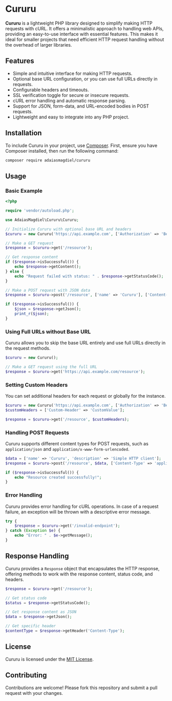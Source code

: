 # Cururu

**Cururu** is a lightweight PHP library designed to simplify making HTTP requests with cURL. It offers a minimalistic approach to handling web APIs, providing an easy-to-use interface with essential features. This makes it ideal for smaller projects that need efficient HTTP request handling without the overhead of larger libraries.

## Features

- Simple and intuitive interface for making HTTP requests.
- Optional base URL configuration, or you can use full URLs directly in requests.
- Configurable headers and timeouts.
- SSL verification toggle for secure or insecure requests.
- cURL error handling and automatic response parsing.
- Support for JSON, form-data, and URL-encoded bodies in POST requests.
- Lightweight and easy to integrate into any PHP project.

## Installation

To include Cururu in your project, use [Composer](https://getcomposer.org/). First, ensure you have Composer installed, then run the following command:

```bash
composer require adaiasmagdiel/cururu
```

## Usage

### Basic Example

```php
<?php

require 'vendor/autoload.php';

use AdaiasMagdiel\Cururu\Cururu;

// Initialize Cururu with optional base URL and headers
$cururu = new Cururu('https://api.example.com', ['Authorization' => 'Bearer your_token']);

// Make a GET request
$response = $cururu->get('/resource');

// Get response content
if ($response->isSuccessful()) {
    echo $response->getContent();
} else {
    echo "Request failed with status: " . $response->getStatusCode();
}

// Make a POST request with JSON data
$response = $cururu->post('/resource', ['name' => 'Cururu'], ['Content-Type' => 'application/json']);

if ($response->isSuccessful()) {
    $json = $response->getJson();
    print_r($json);
}
```

### Using Full URLs without Base URL

Cururu allows you to skip the base URL entirely and use full URLs directly in the request methods.

```php
$cururu = new Cururu();

// Make a GET request using the full URL
$response = $cururu->get('https://api.example.com/resource');
```

### Setting Custom Headers

You can set additional headers for each request or globally for the instance.

```php
$cururu = new Cururu('https://api.example.com', ['Authorization' => 'Bearer your_token']);
$customHeaders = ['Custom-Header' => 'CustomValue'];

$response = $cururu->get('/resource', $customHeaders);
```

### Handling POST Requests

Cururu supports different content types for POST requests, such as `application/json` and `application/x-www-form-urlencoded`.

```php
$data = ['name' => 'Cururu', 'description' => 'Simple HTTP client'];
$response = $cururu->post('/resource', $data, ['Content-Type' => 'application/json']);

if ($response->isSuccessful()) {
    echo "Resource created successfully!";
}
```

### Error Handling

Cururu provides error handling for cURL operations. In case of a request failure, an exception will be thrown with a descriptive error message.

```php
try {
    $response = $cururu->get('/invalid-endpoint');
} catch (Exception $e) {
    echo "Error: " . $e->getMessage();
}
```

## Response Handling

Cururu provides a `Response` object that encapsulates the HTTP response, offering methods to work with the response content, status code, and headers.

```php
$response = $cururu->get('/resource');

// Get status code
$status = $response->getStatusCode();

// Get response content as JSON
$data = $response->getJson();

// Get specific header
$contentType = $response->getHeader('Content-Type');
```

## License

Cururu is licensed under the [MIT License](LICENSE).

## Contributing

Contributions are welcome! Please fork this repository and submit a pull request with your changes.
